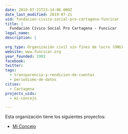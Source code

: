 ```yaml
---
date: 2019-07-21T23:14:06.000Z
date_last_modified: 2019-07-21
uid: fundacion-civico-social-pro-cartagena-funcicar
title: |
  Fundación Cívico Social Pro Cartagena - Funcicar
legal_name: 
description: |
  
org_type: Organización civil sin fines de lucro (ONG)
website: www.funcicar.org
year_founded: 1993
facebook: 
twitter: 
tags:
  - transparencia-y-rendicion-de-cuentas
  - periodismo-de-datos
cities: 
  - Cartagena
projects_uids:
  - mi-concejo

---
```


Esta organización tiene los siguientes proyectos:

- [Mi Concejo](/proyectos/mi-concejo)
